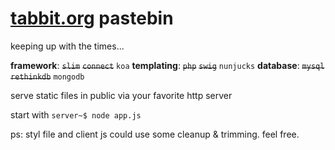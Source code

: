 # [tabbit.org](http://tabbit.org) pastebin

keeping up with the times...

**framework**: ~~`slim`~~ ~~`connect`~~ `koa`
**templating**: ~~`php`~~ ~~`swig`~~ `nunjucks`
**database**: ~~`mysql`~~ ~~`rethinkdb`~~ `mongodb`


serve static files in public via your favorite http server

start with ```server~$ node app.js```

ps: styl file and client js could use some cleanup & trimming. feel free.
